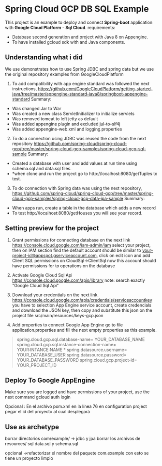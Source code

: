 # Spring Cloud GCP DB SQL Example

This project is an example to deploy and connect **Spring-boot** application with **Google Cloud Platform**  - **Sql Cloud**.
requirements:  
* Database second generation and project with Java 8 on Appengine.
* To have installed gcloud sdk with and Java components.

## Understanding what i did
We use demonstrates how to use Spring JDBC and spring data but we use the original repository examples from GoogleCloudPlatform

1. To add compatibility with app engine standard was followed the next instructions, https://github.com/GoogleCloudPlatform/getting-started-java/tree/master/appengine-standard-java8/springboot-appengine-standard
Summary: 
* Was changed Jar to War
* Was created a new class ServletInitializer  to initialize servlets
* Was removed tomcat to left jetty as default
* Was added appengine plugin and excluded jul-to-slf4j
* Was added appengine-web.xml and logging.properties

2. To do a connection using JDBC was reused the code from the next repository  https://github.com/spring-cloud/spring-cloud-gcp/tree/master/spring-cloud-gcp-samples/spring-cloud-gcp-sql-sample
Summary: 
* Created a database with user and add values at run time using schema.sql and data.sql files. 
* *when clone and run the project go to http://localhost:8080/getTuples to test.

3. To do connection with Spring data was using the next repository,
https://github.com/spring-cloud/spring-cloud-gcp/tree/master/spring-cloud-gcp-samples/spring-cloud-gcp-data-jpa-sample
Summary:
* When apps run, create a table in the database which adds a new record
 * To test http://localhost:8080/getHouses you will see your record.


## Setting preview for the project

1. Grant permissions for connecting database on the next link
https://console.cloud.google.com/iam-admin/iam
select your project, then on IAM section find the default account should be similar to your-project-id@appspot.gserviceaccount.com, 
click on edit icon and add Client SQL permissions on CloudSql->ClientSql 
now this account should have permissions for to operations on the database

2. Activate Google Cloud Sql Api https://console.cloud.google.com/apis/library
note: search exactly "Google Cloud Sql Api" 

3. Download your credentials on the next link.
https://console.cloud.google.com/apis/credentials/serviceaccountkey 
you have to selection App Engine service account, create credencials and download the JSON key, then copy and substitute this json on the project file src/main/resources/keys-gcp.json

4. Add properties to connect Google App Engine
go to file application.properties and fill the next empty properties as this example.

>spring.cloud.gcp.sql.database-name= YOUR_DATABASE_NAME
 spring.cloud.gcp.sql.instance-connection-name= YOUR:INTANCE:NAME *   	spring.datasource.username= YOUR_DATABASE_USER
spring.datasource.password= YOUR_DATABASE_PASSWORD
spring.cloud.gcp.project-id= YOUR_PROJECT_ID

## Deploy To Google AppEngine

Make sure you are logged and have permissions of your project, use the next command
gcloud auth login 

Opcional : En el archivo pom.xml en la línea 76 en configuration project pegar el id del proyecto al cual desplegará

## Use as archetype

borrar directorios com/example/ → jdbc y jpa borrar los archivos de resources/ sql data.sql y schema.sql

opcional →refactorizar el nombre del paquete com.example con esto se tiene un proyecto limpio
